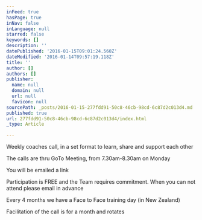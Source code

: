 ```yaml
---
inFeed: true
hasPage: true
inNav: false
inLanguage: null
starred: false
keywords: []
description: ''
datePublished: '2016-01-15T09:01:24.560Z'
dateModified: '2016-01-14T09:57:19.118Z'
title: ''
author: []
authors: []
publisher:
  name: null
  domain: null
  url: null
  favicon: null
sourcePath: _posts/2016-01-15-277fdd91-50c8-46cb-98cd-6c87d2c013d4.md
published: true
url: 277fdd91-50c8-46cb-98cd-6c87d2c013d4/index.html
_type: Article

---
```

Weekly coaches call, in a set format to learn, share and support each other

The calls are thru GoTo Meeting, from 7.30am-8.30am on Monday

You will be emailed a link

Participation is FREE and the Team requires commitment. When you can not attend please email in advance

Every 4 months we have a Face to Face training day (in New Zealand)

Facilitation of the call is for a month and rotates